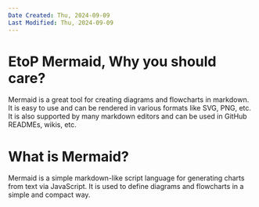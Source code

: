 ```yaml
---
Date Created: Thu, 2024-09-09
Last Modified: Thu, 2024-09-09
---
```


# EtoP Mermaid, Why you should care?
Mermaid is a great tool for creating diagrams and flowcharts in markdown. It is easy to use and can be rendered in various formats like SVG, PNG, etc. It is also supported by many markdown editors and can be used in GitHub READMEs, wikis, etc.

# What is Mermaid?
Mermaid is a simple markdown-like script language for generating charts from text via JavaScript. It is used to define diagrams and flowcharts in a simple and compact way.

